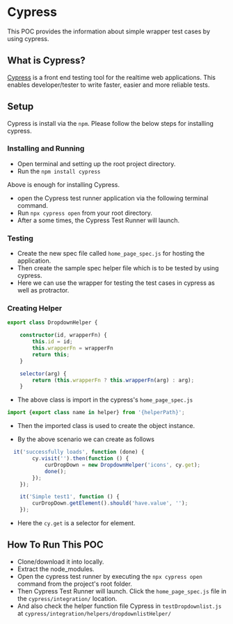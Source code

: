 # Cypress

This POC provides the information about simple wrapper test cases by using cypress.

## What is Cypress?

[Cypress](https://www.cypress.io/features/) is a front end testing tool for the realtime web applications. This enables developer/tester to write faster, easier and more reliable tests.

## Setup

Cypress is install via the `npm`. Please follow the below steps for installing cypress.

### Installing and Running

- Open terminal and setting up the root project directory.
- Run the `npm install cypress`

Above is enough for installing Cypress.

- open the Cypress test runner application via the following terminal command.
- Run `npx cypress open` from your root directory.
- After a some times, the Cypress Test Runner will launch.

### Testing

- Create the new spec file called `home_page_spec.js` for hosting the application.
- Then create the sample spec helper file which is to be tested by using cypress.
- Here we can use the wrapper for testing the test cases in cypress as well as protractor.

### Creating Helper

```typescript
export class DropdownHelper {

    constructor(id, wrapperFn) {
        this.id = id;
        this.wrapperFn = wrapperFn
        return this;
    }

    selector(arg) {
        return (this.wrapperFn ? this.wrapperFn(arg) : arg);
    }
```

- The above class is import in the cypress's `home_page_spec.js`

```typescript
import {export class name in helper} from '{helperPath}';
```

- Then the imported class is used to create the object instance.

- By the above scenario we can create as follows

```typescript
  it('successfully loads', function (done) {
        cy.visit('').then(function () {
            curDropDown = new DropdownHelper('icons', cy.get);
            done();
        });
    });

    it('Simple test1', function () {
        curDropDown.getElement().should('have.value', '');
    });
```
- Here the `cy.get` is a selector for element.

## How To Run This POC

- Clone/download it into locally.
- Extract the node_modules.
- Open the cypress test runner by executing the `npx cypress open` command from the project's root folder.
- Then Cypress Test Runner will launch. Click the  `home_page_spec.js` file in the `cypress/integration/` location.
- And also check the helper function file Cypress in `testDropdownlist.js` at
`cypress/integration/helpers/dropdownlistHelper/`